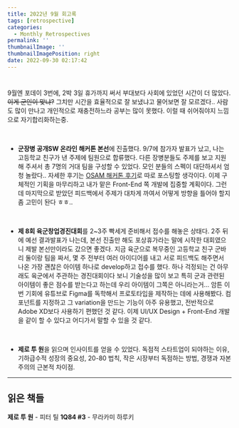 ```yaml
---
title: 2022년 9월 회고록
tags: [retrospective]
categories:
  - Monthly Retrospectives
permalink: ''
thumbnailImage: ''
thumbnailImagePosition: right
date: 2022-09-30 02:17:42
---
```


<!-- excerpt -->

#

9월엔 포데이 3번에, 2박 3일 휴가까지 써서 부대보다 사회에 있었던 시간이 더 많았다. ~~이게 군인이 맞냐?~~ 그치만 시간을 효율적으로 잘 보냈냐고 물어보면 잘 모르겠다.. 사람도 많이 만나고 개인적으로 재충전하느라 공부는 많이 못했다. 이럴 때 쉬어줘야지 느낌으로 자기합리화하는중.

<br>

- **군장병 공개SW 온라인 해커톤 본선**에 진출했다. 9/7에 참가자 발표가 났고, 나는 고등학교 친구가 낸 주제에 팀원으로 합류했다. 다른 장병분들도 주제를 보고 지원해 주셔서 총 7명의 거대 팀을 구성할 수 있었다. 모인 분들의 스펙이 대단하셔서 엄청 놀랐다.. 자세한 후기는 [OSAM 해커톤 후기]()로 따로 포스팅할 생각이다. 이제 구체적인 기획을 마무리하고 내가 맡은 Front-End 쪽 개발에 집중할 계획이다. 그런데 마지막으로 받았던 피드백에서 주제가 대차게 까여서 어떻게 방향을 틀어야 할지 좀 고민이 돤다 ㅎㅎ..

<br>

- **제 8회 육군창업경진대회**를 2~3주 빡세게 준비해서 접수를 해놓은 상태다. 2주 뒤에 예선 결과발표가 나는데, 본선 진출만 해도 포상휴가라는 말에 시작한 대회였으니 제발 본선만이라도 갔으면 좋겠다. 지금 육군으로 복무중인 고등학교 친구 군바리 둘이랑 팀을 짜서, 몇 주 전부터 여러 아이디어를 내고 서로 피드백도 해주면서 나온 가장 괜찮은 아이템 하나로 develop하고 접수를 했다. 하나 걱정되는 건 아무래도 육군에서 주관하는 경진대회이다 보니 기술성을 많이 보고 특히 군과 관련된 아이템이 좋은 점수를 받는다고 하는데 우리 아이템이 그쪽은 아니라는거... 암튼 이번 기회에 유튜브로 Figma를 독학해서 프로토타입을 제작하는 데에 사용해봤다. 컴포넌트를 지정하고 그 variation을 만드는 기능이 아주 유용했고, 전반적으로 Adobe XD보다 사용하기 편했던 것 같다. 이제 UI/UX Design + Front-End 개발을 같이 할 수 있다고 어디가서 말할 수 있을 것 같다.

<br>

- **제로 투 원**을 읽으며 인사이트를 얻을 수 있었다. 독점적 스타트업이 되야하는 이유, 기하급수적 성장의 중요성, 20-80 법칙, 작은 시장부터 독점하는 방법, 경쟁과 자본주의의 근본적 차이점.

---

## 읽은 책들

**제로 투 원** - 피터 틸
**1Q84 #3** - 무라카미 하루키
